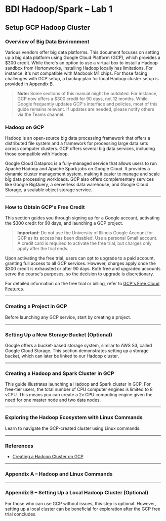 # BDI Hadoop/Spark – Lab 1

## Setup GCP Hadoop Cluster

### Overview of Big Data Environment

Various vendors offer big data platforms. This document focuses on setting up a big data platform using Google Cloud Platform (GCP), which provides a $300 credit. While there's an option to use a virtual box to install a Hadoop sandbox from Hortonworks, installing Hadoop locally has limitations. For instance, it's not compatible with Macbook M1 chips. For those facing challenges with GCP setup, a backup plan for local Hadoop cluster setup is provided in Appendix B.

> **Note:** Some sections of this manual might be outdated. For instance, GCP now offers a $300 credit for 90 days, not 12 months. While Google frequently updates GCP's interface and policies, most of this guide remains relevant. If updates are needed, please notify others via the Teams channel.

### Hadoop on GCP

Hadoop is an open-source big data processing framework that offers a distributed file system and a framework for processing large data sets across computer clusters. GCP offers several big data services, including those compatible with Hadoop.

Google Cloud Dataproc is a fully-managed service that allows users to run Apache Hadoop and Apache Spark jobs on Google Cloud. It provides a dynamic cluster management system, making it easier to manage and scale big data processing workloads. GCP also offers complementary services like Google BigQuery, a serverless data warehouse, and Google Cloud Storage, a scalable object storage service.

---

### How to Obtain GCP's Free Credit

This section guides you through signing up for a Google account, activating the $300 credit for 90 days, and launching a GCP project.

> **Important:** Do not use the University of Illinois Google Account for GCP as its access has been disabled. Use a personal Gmail account. A credit card is required to activate the free trial, but charges only apply after the trial ends.

Upon activating the free trial, users can opt to upgrade to a paid account, granting full access to all GCP services. However, charges apply once the $300 credit is exhausted or after 90 days. Both free and upgraded accounts serve the course's purposes, so the decision to upgrade is discretionary.

For detailed information on the free trial or billing, refer to [GCP's Free Cloud Features](https://cloud.google.com/free/docs/free-cloud-features).

---

### Creating a Project in GCP

Before launching any GCP service, start by creating a project.

---

### Setting Up a New Storage Bucket (Optional)

Google offers a bucket-based storage system, similar to AWS S3, called Google Cloud Storage. This section demonstrates setting up a storage bucket, which can later be linked to our Hadoop cluster.

---

### Creating a Hadoop and Spark Cluster in GCP

This guide illustrates launching a Hadoop and Spark cluster in GCP. For free-tier users, the total number of CPU computer engines is limited to 8 vCPU. This means you can create a 2v CPU computing engine given the need for one master node and two data nodes.

---

### Exploring the Hadoop Ecosystem with Linux Commands

Learn to navigate the GCP-created cluster using Linux commands.

---

### References

- [Creating a Hadoop Cluster on GCP](https://cloud.google.com/bigtable/docs/creating-hadoop-cluster)

---

### Appendix A – Hadoop and Linux Commands

---

### Appendix B – Setting Up a Local Hadoop Cluster (Optional)

For those who can use GCP without issues, this step is optional. However, setting up a local cluster can be beneficial for exploration after the GCP free trial concludes.

